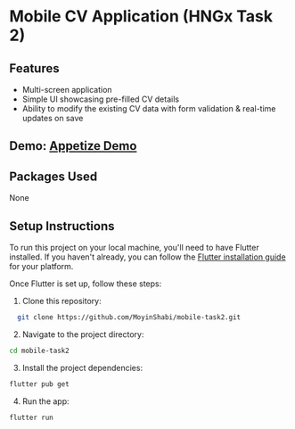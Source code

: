 # Mobile CV Application (HNGx Task 2)

## Features
- Multi-screen application
- Simple UI showcasing pre-filled CV details
- Ability to modify the existing CV data with form validation & real-time updates on save

## Demo: [Appetize Demo](https://appetize.io/app/5dttv6tiuzmgiygiua2tuilf6m?device=pixel7&osVersion=13.0&scale=75) 


## Packages Used
None
## Setup Instructions
To run this project on your local machine, you'll need to have Flutter installed. If you haven't already, you can follow the [Flutter installation guide](https://flutter.dev/docs/get-started/install) for your platform.

Once Flutter is set up, follow these steps:

1. Clone this repository:

 ```bash
   git clone https://github.com/MoyinShabi/mobile-task2.git
 ```
2. Navigate to the project directory:

 ```bash
cd mobile-task2
 ```
3. Install the project dependencies:

 ```bash
flutter pub get
 ```
4. Run the app:

 ```bash
flutter run
 ```

